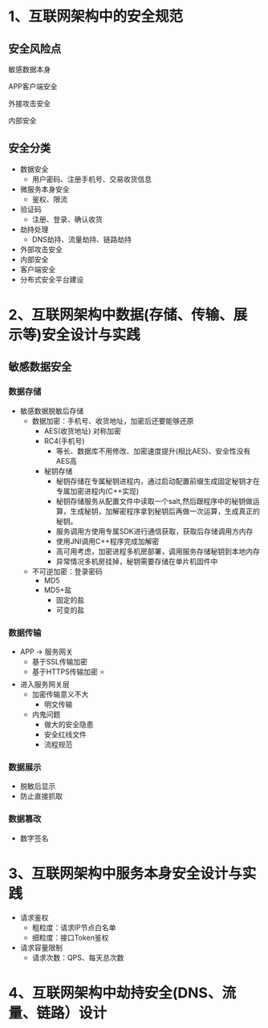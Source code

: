 # 1、互联网架构中的安全规范

## 安全风险点

敏感数据本身

APP客户端安全

外接攻击安全

内部安全

## 安全分类

- 数据安全
  - 用户密码、注册手机号、交易收货信息
- 微服务本身安全
  - 鉴权、限流
- 验证码
  - 注册、登录、确认收货
- 劫持处理
  - DNS劫持、流量劫持、链路劫持
- 外部攻击安全
- 内部安全
- 客户端安全
- 分布式安全平台建设

# 2、互联网架构中数据(存储、传输、展示等)安全设计与实践

## 敏感数据安全

### 数据存储

- 敏感数据脱敏后存储
  - 数据加密：手机号、收货地址，加密后还要能够还原
    - AES(收货地址) 对称加密
    - RC4(手机号)
      - 等长、数据库不用修改、加密速度提升(相比AES)、安全性没有AES高
    - 秘钥存储
      - 秘钥存储在专属秘钥进程内，通过启动配置前缀生成固定秘钥才在专属加密进程内(C++实现)
      - 秘钥存储服务从配置文件中读取一个salt,然后跟程序中的秘钥做运算，生成秘钥，加解密程序拿到秘钥后再做一次运算，生成真正的秘钥。
      - 服务调用方使用专属SDK进行通信获取，获取后存储调用方内存
      - 使用JNI调用C++程序完成加解密
      - 高可用考虑，加密进程多机房部署，调用服务存储秘钥到本地内存
      - 异常情况多机房挂掉，秘钥需要存储在单片机固件中
  - 不可逆加密：登录密码
    - MD5
    - MD5+盐
      - 固定的盐
      - 可变的盐

### 数据传输

- APP -> 服务网关
  - 基于SSL传输加密
  - 基于HTTPS传输加密  ⭐️
- 进入服务网关层
  - 加密传输意义不大
    - 明文传输
  - 内鬼问题
    - 做大的安全隐患
    - 安全红线文件
    - 流程规范

### 数据展示

- 脱敏后显示
- 防止直接抓取

### 数据篡改

- 数字签名



# 3、互联网架构中服务本身安全设计与实践

- 请求鉴权
  - 粗粒度：请求IP节点白名单
  - 细粒度：接口Token鉴权
- 请求容量限制
  - 请求次数：QPS、每天总次数



# 4、互联网架构中劫持安全(DNS、流量、链路）设计

